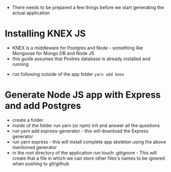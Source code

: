 * There needs to be prepared a few things before we start generating the actual application


# Installing KNEX JS

* KNEX is a middleware for Postgres and Node - something like Mongoose for Mongo DB and Node JS
* this guide assumes that Postres database is already installed and running

- run following outside of the app folder `yarn add knex`




# Generate Node JS app with Express and add Postgres

- create a folder
- inside of the folder run yarn (or npm) init and answer all the questions
- run yarn add express-generator - this will download the Express generator
- run yarn express - this will install complete app skeleton using the above mentioned generator
- in the root directory of the application run touch .gitignore - This will create that a file in which we can store other files's names to be ignored when pushing to git/github
